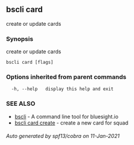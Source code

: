 ## bscli card

create or update cards

### Synopsis

create or update cards
	

```
bscli card [flags]
```

### Options inherited from parent commands

```
  -h, --help   display this help and exit
```

### SEE ALSO

* [bscli](bscli.md)	 - A command line tool for bluesight.io
* [bscli card create](bscli_card_create.md)	 - create a new card for squad

###### Auto generated by spf13/cobra on 11-Jan-2021
